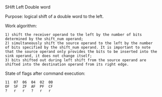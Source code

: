 SHift Left Double word

Purpose: logical shift of a double word to the left.

Work algorithm:

    1) shift the receiver operand to the left by the number of bits determined by the shift_num operand;
    2) simultaneously shift the source operand to the left by the number of bits specified by the shift_num operand. It is important to note that the source operand only provides the bits to be inserted into the sink operand, it does not change itself;
    3) bits shifted out during left shift from the source operand are shifted into the destination operand from its right edge.

State of flags after command execution:

	11	07	06	04	02	00
	OF	SF	ZF	AF	PF	CF
	?	r 	r	?	r 	r